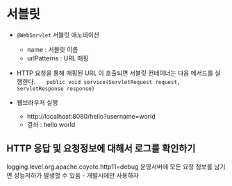 # 서블릿
- `@WebServlet` 서블릿 애노테이션
  - name : 서블릿 이름
  - urlPatterns : URL 매핑

- HTTP 요청을 통해 매핑된 URL 이 호출되면 서블릿 컨테이너는 다음 메서드를 실행한다.
`    public void service(ServletRequest request, ServletResponse response) `

- 웹브라우저 실행
  - http://localhost:8080/hello?username=world
  - 결솨 : hello world

## HTTP 응답 및 요청정보에 대해서 로그를 확인하기
logging.level.org.apache.coyote.http11=debug
운영서버에 모든 요청 정보를 남기면 성능저하가 발생할 수 있음 - 개발시에만 사용하자



